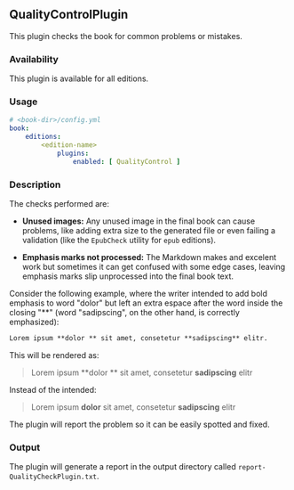 ## QualityControlPlugin

This plugin checks the book for common problems or mistakes.

### Availability

This plugin is available for all editions.

### Usage

~~~.yaml
# <book-dir>/config.yml
book:
    editions:
        <edition-name>
            plugins:
                enabled: [ QualityControl ]
~~~

### Description

The checks performed are:

- **Unused images:** Any unused image in the final book can cause problems, like adding extra
  size to the generated file or even failing a validation (like the `EpubCheck` utility for
  `epub` editions).
  
- **Emphasis marks not processed:** The Markdown makes and excelent work but sometimes it can
  get confused with some edge cases, leaving emphasis marks slip unprocessed into the final
  book text.

Consider the following example, where the writer intended to add bold emphasis to word "dolor"
but left an extra espace after the word inside the closing "\*\*" (word "sadipscing", on the
other hand, is correctly emphasized):

~~~.markdown
Lorem ipsum **dolor ** sit amet, consetetur **sadipscing** elitr.
~~~

This will be rendered as:

> Lorem ipsum **dolor ** sit amet, consetetur **sadipscing** elitr

Instead of the intended:

> Lorem ipsum **dolor** sit amet, consetetur **sadipscing** elitr

The plugin will report the problem so it can be easily spotted and fixed.

  
### Output

The plugin will generate a report in the output directory called `report-QualityCheckPlugin.txt`.  

